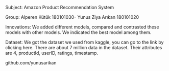 
Subject: Amazon Product Recommendation System

Group: Alperen Kütük 180101030- Yunus Ziya Arıkan 180101020

Innovations: We added different models, compared and contrasted these models with other models. We indicated the best model among them.

Dataset: We got the dataset we used from kaggle, you can go to the link by clicking here. There are about 7 million data in the dataset. Their attributes are 4, productId, userID, ratings, timestamp.

github.com/yunusarikan
